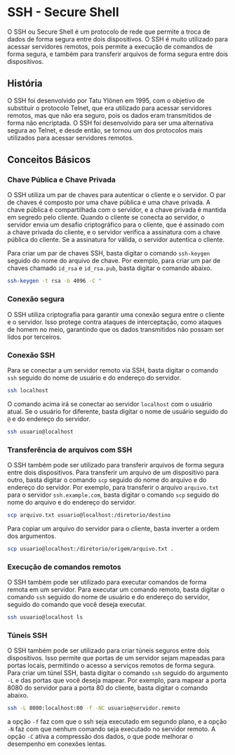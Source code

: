 # SSH - Secure Shell
O SSH ou Secure Shell é um protocolo de rede que permite a troca de dados de forma segura entre dois dispositivos. O SSH é muito utilizado para acessar servidores remotos, pois permite a execução de comandos de forma segura, e também para transferir arquivos de forma segura entre dois dispositivos.

## História
O SSH foi desenvolvido por Tatu Ylönen em 1995, com o objetivo de substituir o protocolo Telnet, que era utilizado para acessar servidores remotos, mas que não era seguro, pois os dados eram transmitidos de forma não encriptada. O SSH foi desenvolvido para ser uma alternativa segura ao Telnet, e desde então, se tornou um dos protocolos mais utilizados para acessar servidores remotos.

## Conceitos Básicos
### Chave Pública e Chave Privada
O SSH utiliza um par de chaves para autenticar o cliente e o servidor. O par de chaves é composto por uma chave pública e uma chave privada. A chave pública é compartilhada com o servidor, e a chave privada é mantida em segredo pelo cliente. Quando o cliente se conecta ao servidor, o servidor envia um desafio criptográfico para o cliente, que é assinado com a chave privada do cliente, e o servidor verifica a assinatura com a chave pública do cliente. Se a assinatura for válida, o servidor autentica o cliente.

Para criar um par de chaves SSH, basta digitar o comando `ssh-keygen` seguido do nome do arquivo de chave. Por exemplo, para criar um par de chaves chamado `id_rsa` e `id_rsa.pub`, basta digitar o comando abaixo.

```bash
ssh-keygen -t rsa -b 4096 -C "
```


### Conexão segura
O SSH utiliza criptografia para garantir uma conexão segura entre o cliente e o servidor. Isso protege contra ataques de interceptação, como ataques de homem no meio, garantindo que os dados transmitidos não possam ser lidos por terceiros.

### Conexão SSH
Para se conectar a um servidor remoto via SSH, basta digitar o comando `ssh` seguido do nome de usuário e do endereço do servidor. 

```bash
ssh localhost
```

O comando acima irá se conectar ao servidor `localhost` com o usuário atual. Se o usuário for diferente, basta digitar o nome de usuário seguido do `@` e do endereço do servidor.

```bash
ssh usuario@localhost
```

### Transferência de arquivos com SSH
O SSH também pode ser utilizado para transferir arquivos de forma segura entre dois dispositivos. Para transferir um arquivo de um dispositivo para outro, basta digitar o comando `scp` seguido do nome do arquivo e do endereço do servidor. Por exemplo, para transferir o arquivo `arquivo.txt` para o servidor `ssh.example.com`, basta digitar o comando `scp` seguido do nome do arquivo e do endereço do servidor.

```bash
scp arquivo.txt usuario@localhost:/diretorio/destino
```
Para copiar um arquivo do servidor para o cliente, basta inverter a ordem dos argumentos.

```bash
scp usuario@localhost:/diretorio/origem/arquivo.txt .
```

### Execução de comandos remotos
O SSH também pode ser utilizado para executar comandos de forma remota em um servidor. Para executar um comando remoto, basta digitar o comando `ssh` seguido do nome de usuário e do endereço do servidor, seguido do comando que você deseja executar.

```bash
ssh usuario@localhost ls
```


### Túneis SSH
O SSH também pode ser utilizado para criar túneis seguros entre dois dispositivos. Isso permite que portas de um servidor sejam mapeadas para portas locais, permitindo o acesso a serviços remotos de forma segura. Para criar um túnel SSH, basta digitar o comando `ssh` seguido do argumento `-L` e das portas que você deseja mapear. Por exemplo, para mapear a porta 8080 do servidor para a porta 80 do cliente, basta digitar o comando abaixo.

```bash
ssh -L 8080:localhost:80 -f -NC usuario@servidor.remoto
```
a opção `-f` faz com que o ssh seja executado em segundo plano, e a opção `-N` faz com que nenhum comando seja executado no servidor remoto. A opção `-C` ativa a compressão dos dados, o que pode melhorar o desempenho em conexões lentas.
